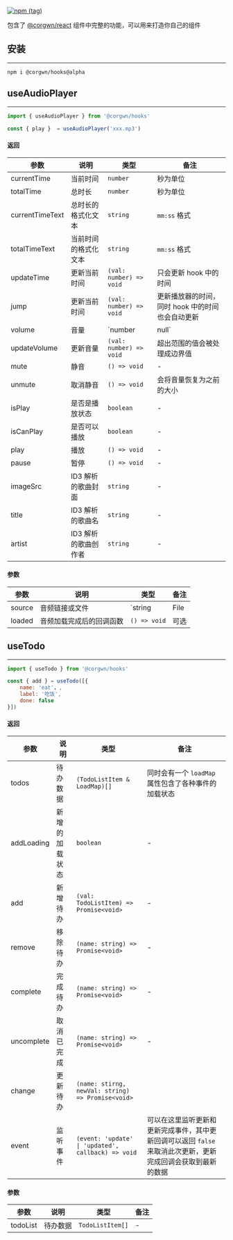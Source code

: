 [![npm (tag)](https://img.shields.io/npm/v/@corgwn/hooks/alpha?label=%40corgwn%2Fhooks)](https://www.npmjs.com/package/@corgwn/hooks)

包含了 [@corgwn/react](https://corgi-nu.vercel.app/) 组件中完整的功能，可以用来打造你自己的组件

## 安装

---

````shell
npm i @corgwn/hooks@alpha
````

## useAudioPlayer

---

````JavaScript
import { useAudioPlayer } from '@corgwn/hooks'

const { play }  = useAudioPlayer('xxx.mp3')
````

#### 返回

| 参数 | 说明 | 类型 | 备注 |
| --- | --- | --- | --- |
| currentTime | 当前时间 | `number` | 秒为单位 |
| totalTime | 总时长 | `number` | 秒为单位 |
| currentTimeText | 总时长的格式化文本 | `string` | `mm:ss` 格式 |
| totalTimeText | 当前时间的格式化文本 | `string` | `mm:ss` 格式 |
| updateTime | 更新当前时间 | `(val: number) => void` | 只会更新 hook 中的时间
| jump | 更新当前时间 | `(val: number) => void` | 更新播放器的时间，同时 hook 中的时间也会自动更新
| volume | 音量 | `number | null` | 范围0-100，静音状态下为 null |
| updateVolume | 更新音量 | `(val: number) => void` | 超出范围的值会被处理成边界值 |
| mute | 静音 | `() => void` | - |
| unmute | 取消静音 | `() => void` | 会将音量恢复为之前的大小 |
| isPlay | 是否是播放状态 | `boolean` | - |
| isCanPlay | 是否可以播放 | `boolean` | - |
| play | 播放 | `() => void` | - |
| pause | 暂停 | `() => void` | - |
| imageSrc | ID3 解析的歌曲封面 | `string` | - |
| title | ID3 解析的歌曲名 | `string` | - |
| artist | ID3 解析的歌曲创作者 | `string` | - |

#### 参数

| 参数 | 说明 | 类型 | 备注 |
| --- | --- | --- | --- |
| source | 音频链接或文件 | `string | File | Blob` | - |
| loaded | 音频加载完成后的回调函数 | `() => void` | 可选 |

## useTodo

---

````JavaScript
import { useTodo } from '@corgwn/hooks'

const { add } = useTodo([{
    name: 'eat'，,
    label: '吃饭',
    done: false
}])
````

#### 返回

| 参数 | 说明 | 类型 | 备注 |
| --- | --- | --- | --- |
| todos | 待办数据 | `(TodoListItem & LoadMap)[]` | 同时会有一个 `loadMap` 属性包含了各种事件的加载状态 |
| addLoading | 新增的加载状态 | `boolean` | - |
| add | 新增待办 | `(val: TodoListItem) => Promise<void>` | - |
| remove | 移除待办 | `(name: string) => Promise<void>` | - |
| complete | 完成待办 | `(name: string) => Promise<void>` | - |
| uncomplete | 取消已完成 | `(name: string) => Promise<void>` | - |
| change | 更新待办 | `(name: stirng, newVal: string) => Promise<void>` |
| event | 监听事件 | `(event: 'update' \| 'updated', callback) => void` | 可以在这里监听更新和更新完成事件，其中更新回调可以返回 `false` 来取消此次更新，更新完成回调会获取到最新的数据 |

#### 参数

| 参数 | 说明 | 类型 | 备注 |
| --- | --- | --- | --- |
| todoList | 待办数据 | `TodoListItem[]` | - |